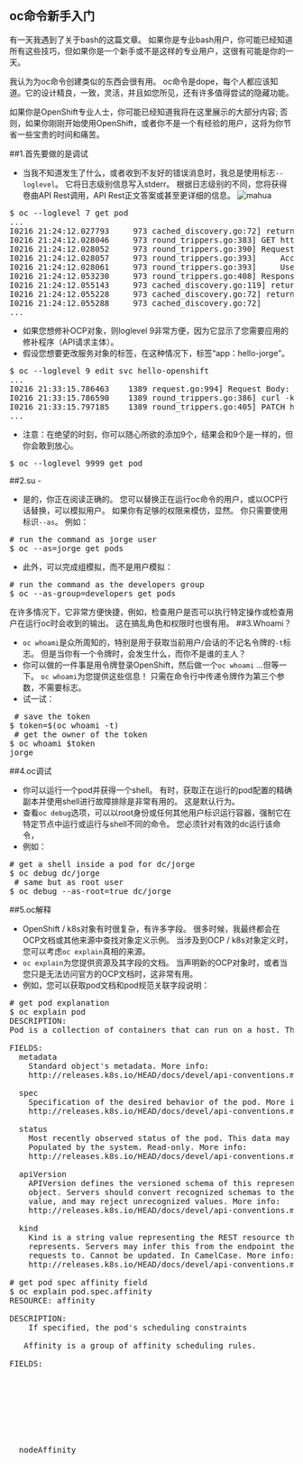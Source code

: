 
## oc命令新手入门
有一天我遇到了关于bash的这篇文章。 如果你是专业bash用户，你可能已经知道所有这些技巧，但如果你是一个新手或不是这样的专业用户，这很有可能是你的一天。

我认为为oc命令创建类似的东西会很有用。 oc命令是dope，每个人都应该知道。它的设计精良，一致，灵活，并且如您所见，还有许多值得尝试的隐藏功能。

如果你是OpenShift专业人士，你可能已经知道我将在这里展示的大部分内容; 否则，如果你刚刚开始使用OpenShift，或者你不是一个有经验的用户，这将为你节省一些宝贵的时间和痛苦。</code></pre>

##1.首先要做的是调试
* 当我不知道发生了什么，或者收到不友好的错误消息时，我总是使用标志`--loglevel`。 它将日志级别信息写入stderr。 根据日志级别的不同，您将获得卷曲API Rest调用，API Rest正文答案或甚至更详细的信息。
![mahua](https://blog.openshift.com/wp-content/uploads/image2-8.png)
<pre>$ oc --loglevel 7 get pod
...
I0216 21:24:12.027793     973 cached_discovery.go:72] returning cached discovery info from /home/jtudelag/.kube/192.168.42.77_8443/v1/serverresources.json
I0216 21:24:12.028046     973 round_trippers.go:383] GET https://192.168.42.77:8443/api/v1/namespaces/myproject/pods
I0216 21:24:12.028052     973 round_trippers.go:390] Request Headers:
I0216 21:24:12.028057     973 round_trippers.go:393]     Accept: application/json
I0216 21:24:12.028061     973 round_trippers.go:393]     User-Agent: oc/v1.7.6+a08f5eeb62 (linux/amd64) kubernetes/c84beff
I0216 21:24:12.053230     973 round_trippers.go:408] Response Status: 200 OK in 25 milliseconds
I0216 21:24:12.055143     973 cached_discovery.go:119] returning cached discovery info from /home/jtudelag/.kube/192.168.42.77_8443/servergroups.json
I0216 21:24:12.055228     973 cached_discovery.go:72] returning cached discovery info from /home/jtudelag/.kube/192.168.42.77_8443/authentication.k8s.io/v1/serverresources.json
I0216 21:24:12.055288     973 cached_discovery.go:72]
...</pre>
* 如果您想修补OCP对象，则loglevel 9非常方便，因为它显示了您需要应用的修补程序（API请求主体）。
* 假设您想要更改服务对象的标签，在这种情况下，标签“app：hello-jorge”。
<pre>
$ oc --loglevel 9 edit svc hello-openshift
...
I0216 21:33:15.786463    1389 request.go:994] Request Body: {"metadata":{"labels":{"app":"hello-jorge"}}}
I0216 21:33:15.786590    1389 round_trippers.go:386] curl -k -v -XPATCH  -H "Accept: application/json" -H "Content-Type: application/strategic-merge-patch+json" -H "User-Agent: oc/v1.7.6+a08f5eeb62 (linux/amd64) kubernetes/c84beff" https://192.168.42.77:8443/api/v1/namespaces/myproject/services/hello-openshift
I0216 21:33:15.797185    1389 round_trippers.go:405] PATCH https://192.168.42.77:8443/api/v1/namespaces/myproject/services/hello-openshift 200 OK in 10 milliseconds
...
</pre>

* 注意：在绝望的时刻，你可以随心所欲的添加9个，结果会和9个是一样的，但你会敢到放心。
<pre>$ oc --loglevel 9999 get pod</pre>
##2.su - 
* 是的，你正在阅读正确的。 您可以替换正在运行oc命令的用户，或以OCP行话替换，可以模拟用户。 如果你有足够的权限来模仿，显然。 你只需要使用标识`--as`。
例如：
<pre># run the command as jorge user
$ oc --as=jorge get pods
</pre>
* 此外，可以完成组模拟，而不是用户模拟：
<pre># run the command as the developers group
$ oc --as-group=developers get pods
</pre>
在许多情况下，它非常方便快捷，例如，检查用户是否可以执行特定操作或检查用户在运行oc时会收到的输出。 这在搞乱角色和权限时也很有用。
##3.Whoami？
* `oc whoami`是众所周知的，特别是用于获取当前用户/会话的不记名令牌的`-t`标志。 但是当你有一个令牌时，会发生什么，而你不是谁的主人？
* 你可以做的一件事是用令牌登录OpenShift，然后做一个`oc whoami` ...但等一下。 `oc whoami`为您提供这些信息！ 只需在命令行中传递令牌作为第三个参数，不需要标志。
* 试一试：
<pre>
 # save the token
$ token=$(oc whoami -t)
 # get the owner of the token
$ oc whoami $token
jorge</pre>
##4.oc调试
* 你可以运行一个pod并获得一个shell。 有时，获取正在运行的pod配置的精确副本并使用shell进行故障排除是非常有用的。 这是默认行为。
* 查看`oc debug`选项，可以以root身份或任何其他用户标识运行容器，强制它在特定节点中运行或运行与shell不同的命令。
您必须针对有效的dc运行该命令，
* 例如：
<pre># get a shell inside a pod for dc/jorge
$ oc debug dc/jorge
 # same but as root user
$ oc debug --as-root=true dc/jorge
</pre>
##5.oc解释
* OpenShift / k8s对象有时很复杂，有许多字段。 很多时候，我最终都会在OCP文档或其他来源中查找对象定义示例。 当涉及到OCP / k8s对象定义时，您可以考虑`oc explain`真相的来源。
* `oc explain`为您提供资源及其字段的文档。 当声明新的OCP对象时，或者当您只是无法访问官方的OCP文档时，这非常有用。
* 例如，您可以获取pod文档和pod规范关联字段说明：
<pre># get pod explanation
$ oc explain pod
DESCRIPTION:
Pod is a collection of containers that can run on a host. This resource is created by clients and scheduled onto hosts.

FIELDS:
  metadata     <Object>
    Standard object's metadata. More info:
    http://releases.k8s.io/HEAD/docs/devel/api-conventions.md#metadata

  spec <Object>
    Specification of the desired behavior of the pod. More info:
    http://releases.k8s.io/HEAD/docs/devel/api-conventions.md#spec-and-status

  status       <Object>
    Most recently observed status of the pod. This data may not be up to date.
    Populated by the system. Read-only. More info:
    http://releases.k8s.io/HEAD/docs/devel/api-conventions.md#spec-and-status

  apiVersion   <string>
    APIVersion defines the versioned schema of this representation of an
    object. Servers should convert recognized schemas to the latest internal
    value, and may reject unrecognized values. More info:
    http://releases.k8s.io/HEAD/docs/devel/api-conventions.md#resources

  kind <string>
    Kind is a string value representing the REST resource this object
    represents. Servers may infer this from the endpoint the client submits
    requests to. Cannot be updated. In CamelCase. More info:
    http://releases.k8s.io/HEAD/docs/devel/api-conventions.md#types-kinds

# get pod spec affinity field
$ oc explain pod.spec.affinity
RESOURCE: affinity <Object>

DESCRIPTION:
    If specified, the pod's scheduling constraints

   Affinity is a group of affinity scheduling rules.

FIELDS:
  nodeAffinity <Object>
    Describes node affinity scheduling rules for the pod.

  podAffinity  <Object>
    Describes pod affinity scheduling rules (e.g. co-locate this pod in the
    same node, zone, etc. as some other pod(s)).

  podAntiAffinity      <Object>
    Describes pod anti-affinity scheduling rules (e.g. avoid putting this pod
    in the same node, zone, etc. as some other pod(s)).</pre>
##6.忘记grep，awk，cut等
* 关于oc命令的一个非常酷的事情是它具有格式化输出的内置功能。 我们都知道`-o json`或`-o yaml`，但`-o`标志为您提供了许多其他可能性。
* 从所有这些输出选项中，我发现`go-template`和`jsonpath`是最强大的：
<pre>json|yaml|wide|name|custom-columns=…|custom-columns-file=...|go-template=...|go-template-file=...|jsonpath=...|jsonpath-file=...</pre>
* 例如，假设您想获取特定路由（docker registry route）公开的服务：
<pre># get the service being exposed by a route, only if the hostname matches my-docker-registry.example.com
$ oc get routes -o=go-template='{{range .items}}{{if eq .spec.host "my-docker-registry.example.com"}}{{.metadata.name}}{{end}}{{end}}'
docker-registry</pre>
* 或者您想知道路由器dc的部署策略：
<pre># get router deployment strategy
$ oc get dc router -o=go-template='{{ .spec.strategy.type }}'
Rolling</pre>
* 正如你所看到的，oc命令很棒。 我鼓励你继续玩，因为OpenShift是最酷的事情之一。
* 作者Jorge Tudela Gonzalez de Riancho在红帽西班牙担任云端顾问，专门从事OpenShift和与容器相关的技术。
